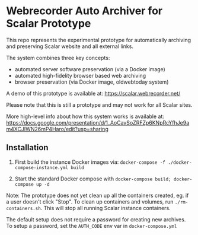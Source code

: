 # Webrecorder Auto Archiver for Scalar Prototype

This repo represents the experimental prototype for automatically archiving and preserving Scalar website and all external links.

The system combines three key concepts:
- automated server software preservation (via a Docker image)
- automated high-fidelity browser based web archiving
- browser preservation (via Docker image, oldwebtoday system)

A demo of this prototype is available at: https://scalar.webrecorder.net/

Please note that this is still a prototype and may not work for all Scalar sites.

More high-level info about how this system works is available at: https://docs.google.com/presentation/d/1_AoCavSoZRFZp6KNpRcYfhJe9am4XCJIWN26mP4Haro/edit?usp=sharing

## Installation

1. First build the instance Docker images via: `docker-compose -f ./docker-compose-instance.yml build`

2. Start the standard Docker compose with `docker-compose build; docker-compose up -d`

Note: The prototype does not yet clean up all the containers created, eg. if a user doesn't click "Stop".
To clean up containers and volumes, run `./rm-containers.sh`. This will stop all running Scalar instance containers.

The default setup does not require a password for creating new archives. To setup a password, set the `AUTH_CODE` env var in `docker-compose.yml`
